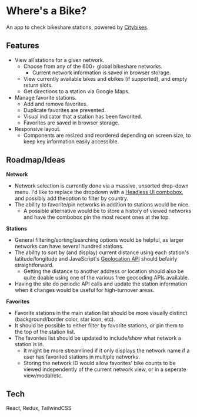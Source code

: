 # Where's a Bike?

An app to check bikeshare stations, powered by [Citybikes](https://citybik.es).

## Features

- View all stations for a given network.
  - Choose from any of the 600+ global bikeshare networks.
    - Current network information is saved in browser storage.
  - View currently available bikes and ebikes (if supported), and empty return slots.
  - Get directions to a station via Google Maps.
- Manage favorite stations.
  - Add and remove favorites.
  - Duplicate favorites are prevented.
  - Visual indicator that a station has been favorited.
  - Favorites are saved in browser storage.
- Responsive layout.
  - Components are resized and reordered depending on screen size, to keep key information easily accessible.

## Roadmap/Ideas

**Network**

- Network selection is currently done via a massive, unsorted drop-down menu. I'd like to replace the dropdown with a [Headless UI combobox](https://headlessui.com/react/combobox), and possibly add theoption to filter by country.
- The ability to favorite/pin networks in addition to stations would be nice.
  - A possible alternative would be to store a history of viewed networks and have the combobox pin the most recent ones at the top.

**Stations**

- General filtering/sorting/searching options would be helpful, as larger networks can have several hundred stations.
- The ability to sort by (and display) current distance using each station's latitude/longitude and JavaScript's [Geolocation API](https://developer.mozilla.org/en-US/docs/Web/API/Geolocation) should befairly straightforward.
  - Getting the distance to another address or location should also be quite doable using one of the various free geocoding APIs available.
- Having the site do periodic API calls and update the station information when it changes would be useful for high-turnover areas.

**Favorites**

- Favorite stations in the main station list should be more visually distinct (background/border color, star icon, etc).
- It should be possible to either filter by favorite stations, or pin them to the top of the station list.
- The favorites list should be updated to include/show what network a station is in.
  - It might be more streamlined if it only displays the network name if a user has favorited stations in multiple networks.
  - Storing the network ID would allow favorites' bike counts to be viewed independently of the current network view, or in a seperate view/modal/etc.

## Tech

React, Redux, TailwindCSS
